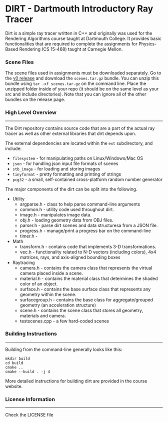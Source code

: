 # DIRT - Dartmouth Introductory Ray Tracer

Dirt is a simple ray tracer written in C++ and originally was used for the Rendering Algorithms course taught at Dartmouth College. It provides basic functionalities that are required to complete the assignments for Physics-Based Rendering (CS 15-468) taught at Carnegie Mellon.

### Scene Files
The scene files used in assignments must be downloaded separately. Go to the [v0 release](https://github.com/cmu-15-468/dirt-s23/releases/tag/v0) and download the `scenes.tar.gz` bundle. You can unzip this bundle using `tar -xf scenes.tar.gz` on the command line. Place the unzipped folder inside of your repo (it should be on the same level as your src and include directories). Note that you can ignore all of the other bundles on the release page.

### High Level Overview
***********************

The Dirt repository contains source code that are a part of the actual ray tracer as well as other external libraries that dirt depends upon.

The external dependencies are located within the `ext` subdirectory, and include:

* `filesystem` - for manipulating paths on Linux/Windows/Mac OS
* `json` - for handling json input file formats of scenes
* `stb_image` - for loading and storing images
* `tinyformat` - pretty formatting and printing of strings
* `pcg32` - a small, self-contained cross-platform random number generator

The major components of the dirt can be split into the following.

* Utility
    + argparse.h - class to help parse command-line arguments
    + common.h - utility code used throughout dirt. 
    + image.h - manipulates image data. 
    + obj.h - loading geometry data from OBJ files.
    + parser.h - parse dirt scenes and data structuresa from a JSON file. 
    + progress.h - manage/print a progress bar on the command-line
    + timer.h - 
* Math
    + transform.h - contains code that implements 3-D transformations.
    + vec.h - functionality related to N-D vectors (including colors), 4x4 matrices, rays, and axis-aligned bounding boxes
* Raytracing
    + camera.h - contains the camera class that represents the virtual camera placed inside a scene.
    + material.h - contains the material class that determines the shaded color of an object.
    + surface.h - contains the base surface class that represents any geometry within the scene.
    + surfacegroup.h - contains the base class for aggregate/grouped geometry (an acceleration structure)
    + scene.h - contains the scene class that stores all geometry, materials and camera.
    + testscenes.cpp - a few hard-coded scenes

### Building Instructions
*************************

Building from the command-line generally looks like this:

```
mkdir build
cd build
cmake ..
cmake --build . -j 4
```

More detailed instructions for building dirt are provided in the course website.

### License Information
***********************

Check the LICENSE file
